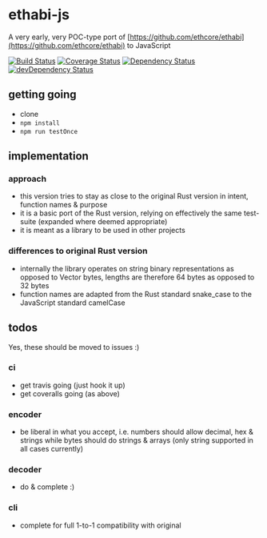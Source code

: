 # ethabi-js

A very early, very POC-type port of [https://github.com/ethcore/ethabi](https://github.com/ethcore/ethabi) to JavaScript

[![Build Status](https://travis-ci.org/jacogr/ethabi-js.svg?branch=master)](https://travis-ci.org/jacogr/ethabi-js)
[![Coverage Status](https://coveralls.io/repos/github/jacogr/ethabi-js/badge.svg?branch=master)](https://coveralls.io/github/jacogr/ethabi-js?branch=master)
[![Dependency Status](https://david-dm.org/jacogr/ethabi-js.svg)](https://david-dm.org/jacogr/ethabi-js)
[![devDependency Status](https://david-dm.org/jacogr/ethabi-js/dev-status.svg)](https://david-dm.org/jacogr/ethabi-js#info=devDependencies)

## getting going

- clone
- `npm install`
- `npm run testOnce`


## implementation
### approach

- this version tries to stay as close to the original Rust version in intent, function names & purpose
- it is a basic port of the Rust version, relying on effectively the same test-suite (expanded where deemed appropriate)
- it is meant as a library to be used in other projects

### differences to original Rust version

- internally the library operates on string binary representations as opposed to Vector bytes, lengths are therefore 64 bytes as opposed to 32 bytes
- function names are adapted from the Rust standard snake_case to the JavaScript standard camelCase


## todos

Yes, these should be moved to issues :)

### ci

- get travis going (just hook it up)
- get coveralls going (as above)

### encoder

- be liberal in what you accept, i.e. numbers should allow decimal, hex & strings while bytes should do strings & arrays (only string supported in all cases currently)

### decoder

- do & complete :)

### cli

- complete for full 1-to-1 compatibility with original
